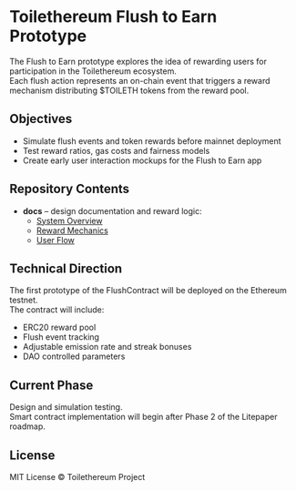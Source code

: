 # Toilethereum Flush to Earn Prototype

The Flush to Earn prototype explores the idea of rewarding users for participation in the Toilethereum ecosystem.  
Each flush action represents an on-chain event that triggers a reward mechanism distributing $TOILETH tokens from the reward pool.

## Objectives
- Simulate flush events and token rewards before mainnet deployment  
- Test reward ratios, gas costs and fairness models  
- Create early user interaction mockups for the Flush to Earn app  

## Repository Contents
- **docs** – design documentation and reward logic:  
  - [System Overview](docs/system_overview.md)  
  - [Reward Mechanics](docs/reward_mechanics.md)  
  - [User Flow](docs/user_flow.md)  

## Technical Direction
The first prototype of the FlushContract will be deployed on the Ethereum testnet.  
The contract will include:  
- ERC20 reward pool  
- Flush event tracking  
- Adjustable emission rate and streak bonuses  
- DAO controlled parameters  

## Current Phase
Design and simulation testing.  
Smart contract implementation will begin after Phase 2 of the Litepaper roadmap.

## License
MIT License © Toilethereum Project
